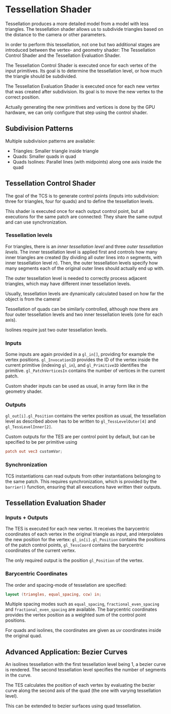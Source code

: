 # Tessellation Shader

Tessellation produces a more detailed model from a model with less triangles.
The tessellation shader allows us to subdivide triangles based on the distance
to the camera or other parameters.

In order to perform this tessellation, not one but two additional stages are 
introduced between the vertex- and geometry shader:
The Tessellation Control Shader and the Tessellation Evaluation Shader.

The Tessellation Control Shader is executed once for each vertex of the input
primitives. Its goal is to determine the tessellation level, or how much the
triangle should be subdivided.

The Tessellation Evaluation Shader  is executed once for each new vertex that
was created after subdivision. Its goal is to move the new vertex to the correct
position.

Actually generating the new primitives and vertices is done by the GPU hardware,
we can only configure that step using the control shader.

## Subdivision Patterns
Multiple subdivision patterns are available:

* Triangles: Smaller triangle inside triangle
* Quads: Smaller quads in quad
* Quads Isolines: Parallel lines (with midpoints) along one axis inside the quad

## Tessellation Control Shader
The goal of the TCS is to generate control points (inputs into subdivision:
three for triangles, four for quads) and to define the tessellation levels.

This shader is executed once for each output control point, but all executions
for the same patch are connected: They share the same output and can use
synchronization.

### Tessellation levels
For triangles, there is an *inner tessellation level* and three *outer tessellation levels*.
The inner tessellation level is applied first and controls how many inner
triangles are created (by dividing all outer lines into $n$ segments, with inner
tessellation level $n$). Then, the outer tessellation levels specify how many
segments each of the original outer lines should actually end up with.

The outer tessellation level is needed to correctly process adjacent triangles,
which may have different inner tessellation levels.

Usually, tessellation levels are dynamically calculated based on how far the
object is from the camera!

Tessellation of quads can be similarly controlled, although now there are four
outer tessellation levels and two inner tessellation levels (one for each axis).

Isolines require just two outer tessellation levels.

### Inputs
Some inputs are again provided in a `gl_in[]`, providing for example the vertex
positions. `gl_InvocationID` provides the ID of the vertex inside the current
primitive (indexing `gl_in`), and `gl_PrimitiveID` identifies the primitive.
`gl_PatchVerticesIn` contains the number of vertices in the current patch.

Custom shader inputs can be used as usual, in array form like in the geometry
shader.

### Outputs
`gl_out[i].gl_Position` contains the vertex position as usual, the tessellation
level as described above has to be written to `gl_TessLevelOuter[4]` and
`gl_TessLevelInner[2]`.

Custom outputs for the TES are per control point by default, but can be specified
to be per primitive using
```glsl
patch out vec3 customVar;
```

### Synchronization
TCS instantiations can read outputs from other instantiations belonging to the
same patch. This requires synchronization, which is provided by the `barrier()`
function, ensuring that all executions have written their outputs.

## Tessellation Evaluation Shader 

### Inputs + Outputs
The TES is executed for each new vertex.
It receives the barycentric coordinates of each vertex in the original triangle
as input, and interpolates the new position for the vertex:
`gl_in[i].gl_Position` contains the positions of the patch control points,
`gl_TessCoord` contains the barycentric coordinates of the current vertex.

The only required output is the position `gl_Position` of the vertex.

### Barycentric Coordinates

The order and spacing-mode of tesselation are specified:
```glsl
layout (triangles, equal_spacing, ccw) in;
```

Multiple spacing modes such as `equal_spacing`, `fractional_even_spacing` and
`fractional_even_spacing` are available.
The barycentric coordinates provides the vertex position as a weighted sum of
the control point positions.

For quads and isolines, the coordinates are given as $uv$ coordinates inside the
original quad.

## Advanced Application: Bezier Curves

An isolines tessellation with the first tessellation level being 1, a bezier
curve is rendered. The second tessellation level specifies the number of
segments in the curve.

The TES calculates the position of each vertex by evaluating the bezier curve
along the second axis of the quad (the one with varying tessellation level).

This can be extended to bezier surfaces using quad tessellation.

